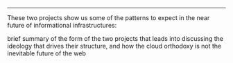 
---

These two projects show us some of the patterns to expect in the near future of informational infrastructures: 

<div class="draft-text">
	brief summary of the form of the two projects that leads into discussing the ideology that drives their structure, and how the cloud orthodoxy is not the inevitable future of the web
</div>